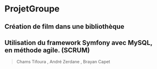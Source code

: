 # ProjetGroupe
## Création de film dans une bibliothèque
## Utilisation du framework Symfony avec MySQL, en méthode agile. (SCRUM)
> Chams Tifoura , André Zerdane , Brayan Capet 
